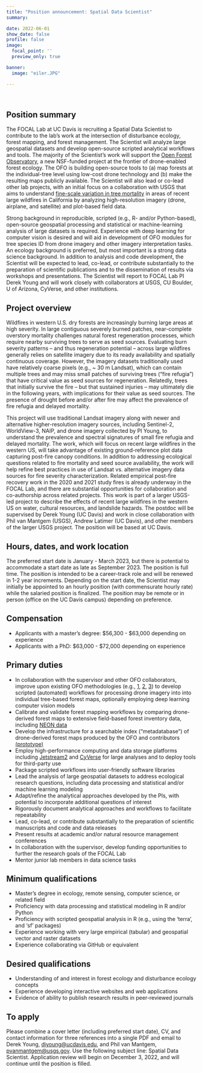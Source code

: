 ```yaml
---
title: "Position announcement: Spatial Data Scientist"
summary:

date: 2022-06-01
show_date: false
profile: false
image:
  focal_point: ''
  preview_only: true

banner:
  image: "eiler.JPG"

---
```


&nbsp;

## **Position summary**

The FOCAL Lab at UC Davis is recruiting a Spatial Data Scientist to contribute to the lab’s work at the intersection of disturbance ecology, forest mapping, and forest management. The Scientist will analyze large geospatial datasets and develop open-source scripted analytical workflows and tools. The majority of the Scientist’s work will support the [Open Forest Observatory](https://openforestobservatory.org/), a new NSF-funded project at the frontier of drone-enabled forest ecology. The OFO is building open-source tools to (a) map forests at the individual-tree level using low-cost drone technology and (b) make the resulting maps publicly available. The Scientist will also lead or co-lead other lab projects, with an initial focus on a collaboration with USGS that aims to understand [fine-scale variation in tree mortality](/current-research/fine-scale-severity/) in areas of recent large wildfires in California by analyzing high-resolution imagery (drone, airplane, and satellite) and plot-based field data.

Strong background in reproducible, scripted (e.g., R- and/or Python-based), open-source geospatial processing and statistical or machine-learning analysis of large datasets is required. Experience with deep learning for computer vision is desired and will aid in development of OFO modules for tree species ID from drone imagery and other imagery interpretation tasks. An ecology background is preferred, but most important is a strong data science background. In addition to analysis and code development, the Scientist will be expected to lead, co-lead, or contribute substantially to the preparation of scientific publications and to the dissemination of results via workshops and presentations. The Scientist will report to FOCAL Lab PI Derek Young and will work closely with collaborators at USGS, CU Boulder, U of Arizona, CyVerse, and other institutions.


## **Project overview**

Wildfires in western U.S. dry forests are increasingly burning large areas at high severity. In large contiguous severely burned patches, near-complete overstory mortality challenges natural forest regeneration processes, which require nearby surviving trees to serve as seed sources. Evaluating burn severity patterns – and thus regeneration potential – across large wildfires generally relies on satellite imagery due to its ready availability and spatially continuous coverage. However, the imagery datasets traditionally used have relatively coarse pixels (e.g., ~ 30 m Landsat), which can contain multiple trees and may miss small patches of surviving trees (“fire refugia”) that have critical value as seed sources for regeneration. Relatedly, trees that initially survive the fire – but that sustained injuries – may ultimately die in the following years, with implications for their value as seed sources. The presence of drought before and/or after fire may affect the prevalence of fire refugia and delayed mortality.

This project will use traditional Landsat imagery along with newer and alternative higher-resolution imagery sources, including Sentinel-2, WorldView-3, NAIP, and drone imagery collected by PI Young, to understand the prevalence and spectral signatures of small fire refugia and delayed mortality. The work, which will focus on recent large wildfires in the western US, will take advantage of existing ground-reference plot data capturing post-fire canopy conditions. In addition to addressing ecological questions related to fire mortality and seed source availability, the work will help refine best practices in use of Landsat vs. alternative imagery data sources for fire severity characterization. Related empirical post-fire recovery work in the 2020 and 2021 study fires is already underway in the FOCAL Lab, and there are substantial opportunities for collaboration and co-authorship across related projects. This work is part of a larger USGS-led project to describe the effects of recent large wildfires in the western US on water, cultural resources, and landslide hazards. The postdoc will be supervised by Derek Young (UC Davis) and work in close collaboration with Phil van Mantgem (USGS), Andrew Latimer (UC Davis), and other members of the larger USGS project. The position will be based at UC Davis.

## **Hours, dates, and work location**

The preferred start date is January - March 2023, but there is potential to accommodate a start date as late as September 2023. The position is full time. The position is intended to be a career-track role and will be renewed in 1-2 year increments. Depending on the start date, the Scientist may initially be appointed to an hourly position (with commensurate hourly rate) while the salaried position is finalized. The position may be remote or in person (office on the UC Davis campus) depending on preference.

## **Compensation**

- Applicants with a master’s degree: $56,300 - $63,000 depending on experience
- Applicants with a PhD: $63,000 - $72,000 depending on experience


## **Primary  duties**

- In collaboration with the supervisor and other OFO collaborators, improve upon existing OFO methodologies (e.g., [1](https://besjournals.onlinelibrary.wiley.com/doi/10.1111/2041-210X.13860), [2](https://github.com/open-forest-observatory/automate-metashape), [3](https://github.com/youngdjn/tahoe-forest-structure-drone)) to develop scripted (automated) workflows for processing drone imagery into into individual tree-based forest maps, optionally employing deep learning computer vision models
- Calibrate and validate forest mapping workflows by comparing drone-derived forest maps to extensive field-based forest inventory data, including [NEON data](https://www.neonscience.org/)
- Develop the infrastructure for a searchable index (“metadatabase”) of drone-derived forest maps produced by the OFO and contributors [(prototype)](https://openforestobservatory.org/map-database/)
- Employ high-performance computing and data storage platforms including [Jetstream2](https://jetstream-cloud.org/) and [CyVerse](https://cyverse.org/) for large analyses and to deploy tools for third-party use
- Package scripted workflows into user-friendly software libraries
- Lead the analysis of large geospatial datasets to address ecological research questions, including data processing and statistical and/or machine learning modeling
- Adapt/refine the analytical approaches developed by the PIs, with potential to incorporate additional questions of interest
- Rigorously document analytical approaches and workflows to facilitate repeatability
- Lead, co-lead, or contribute substantially to the preparation of scientific manuscripts and code and data releases
- Present results at academic and/or natural resource management conferences
- In collaboration with the supervisor, develop funding opportunities to further the research goals of the FOCAL Lab
- Mentor junior lab members in data science tasks

 ## **Minimum qualifications**

- Master’s degree in ecology, remote sensing, computer science, or related field
- Proficiency with data processing and statistical modeling in R and/or Python
- Proficiency with scripted geospatial analysis in R (e.g., using the ‘terra’, and ‘sf’ packages)
- Experience working with very large empirical (tabular) and geospatial vector and raster datasets
- Experience collaborating via GitHub or equivalent


## **Desired qualifications**

- Understanding of and interest in forest ecology and disturbance ecology concepts
- Experience developing interactive websites and web applications
- Evidence of ability to publish research results in peer-reviewed journals


## **To apply**

Please combine a cover letter (including preferred start date), CV, and contact information for three references into a single PDF and email to Derek Young, djyoung@ucdavis.edu, and Phil van Mantgem, pvanmantgem@usgs.gov. Use the following subject line: Spatial Data Scientist. Application review will begin on December 3, 2022, and will continue until the position is filled.

<br>